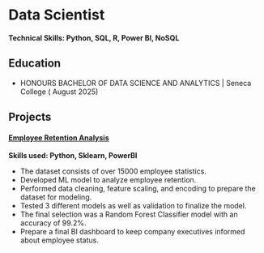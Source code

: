 # Data Scientist

#### Technical Skills: Python, SQL, R, Power BI, NoSQL

## Education 			        		
- HONOURS BACHELOR OF DATA SCIENCE AND ANALYTICS | Seneca College ( August 2025)

## Projects
#### [Employee Retention Analysis](https://github.com/Nadimul2/analysis_project/tree/main)

**Skills used: Python, Sklearn, PowerBI**
- The dataset consists of over 15000 employee statistics. 
- Developed ML model to analyze employee retention.
-	Performed data cleaning, feature scaling, and encoding to prepare the dataset for modeling.
-	Tested 3 different models as well as validation to finalize the model. 
-	The final selection was a Random Forest Classifier model with an accuracy of 99.2%.
-	Prepare a final BI dashboard to keep company executives informed about employee status.


